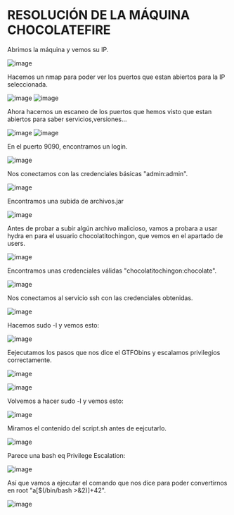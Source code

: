 # RESOLUCIÓN DE LA MÁQUINA CHOCOLATEFIRE

Abrimos la máquina y vemos su IP.

![image](https://github.com/user-attachments/assets/995c1087-0521-4cba-ae7f-49536b1afad3)

Hacemos un nmap para poder ver los puertos que estan abiertos para la IP seleccionada.

![image](https://github.com/user-attachments/assets/515ee773-60e6-4705-bff3-5e0ad09e68cd)
![image](https://github.com/user-attachments/assets/073d7957-9533-4b08-99b6-a44e23d195fd)

Ahora hacemos un escaneo de los puertos que hemos visto que estan abiertos para saber servicios,versiones...

![image](https://github.com/user-attachments/assets/30884321-9481-49c7-b0ad-813af253a47f)
![image](https://github.com/user-attachments/assets/490d911a-160d-4f92-b558-9ebb8409434c)

En el puerto 9090, encontramos un login.

![image](https://github.com/user-attachments/assets/4f96969f-d917-4f56-a32f-fa7773b32b42)

Nos conectamos con las credenciales básicas "admin:admin".

![image](https://github.com/user-attachments/assets/d3d544f6-85eb-4539-9727-f8fe8301b858)

Encontramos una subida de archivos.jar

![image](https://github.com/user-attachments/assets/db283e52-d890-4947-a214-e11859bcb7b8)

Antes de probar a subir algún archivo malicioso, vamos a probara a usar hydra en para el usuario chocolatitochingon, que vemos en el apartado de users.

![image](https://github.com/user-attachments/assets/cf415f4f-4c0e-44ab-a7d2-23ad5c3ab322)

Encontramos unas credenciales válidas "chocolatitochingon:chocolate".

![image](https://github.com/user-attachments/assets/9bf43fdf-875b-41f6-a651-390134707ca9)

Nos conectamos al servicio ssh con las credenciales obtenidas.

![image](https://github.com/user-attachments/assets/c09766b6-8816-435a-9e02-3464f72a164f)

Hacemos sudo -l y vemos esto: 

![image](https://github.com/user-attachments/assets/6b07f3b6-8bc8-41a6-a483-621a38ce0021)

Eejecutamos los pasos que nos dice el GTFObins y escalamos privilegios correctamente.

![image](https://github.com/user-attachments/assets/a35ae29d-a182-4081-841a-e75bcb738538)

![image](https://github.com/user-attachments/assets/d136b454-0d7a-47d8-9476-8ae48254b4dc)

Volvemos a hacer sudo -l y vemos esto: 

![image](https://github.com/user-attachments/assets/28551f73-42fc-4e2f-bfb4-4c7cf9485793)

Miramos el contenido del script.sh antes de eejcutarlo.

![image](https://github.com/user-attachments/assets/0d0ffb53-0b1c-4c37-8ab7-9f2bd6cd9040)

Parece una bash eq Privilege Escalation: 

![image](https://github.com/user-attachments/assets/0e50c5a6-8d4f-49b8-8e4b-ad1baf0c943f)

Así que vamos a ejecutar el comando que nos dice para poder convertirnos en root "a[$(/bin/bash >&2)]+42".

![image](https://github.com/user-attachments/assets/1518ea35-6b69-4e5c-ac32-d0bdfa4880ac)

